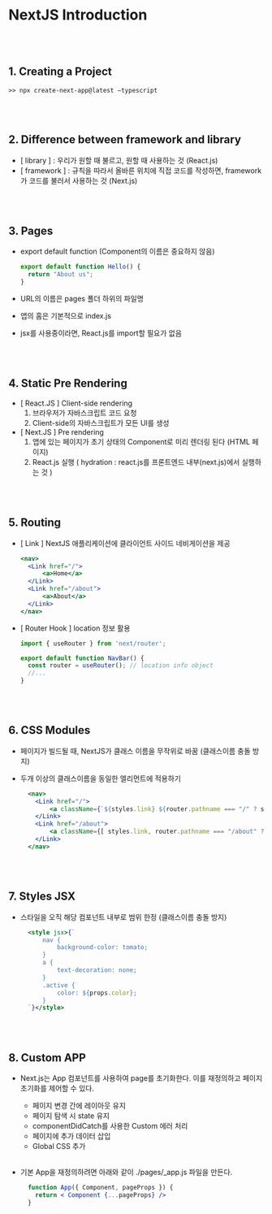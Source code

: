 # NextJS Introduction <br>

<br><br>

## 1. Creating a Project

    >> npx create-next-app@latest —typescript

<br><br>

## 2. Difference between framework and library

- [ library ] : 우리가 원할 때 불르고, 원할 때 사용하는 것 (React.js)
- [ framework ] : 규칙을 따라서 올바른 위치에 직접 코드를 작성하면, framework가 코드를 불러서 사용하는 것 (Next.js)

<br><br>

## 3. Pages

- export default function (Component의 이름은 중요하지 않음)

  ```jsx
  export default function Hello() {
    return "About us";
  }
  ```

- URL의 이름은 pages 폴더 하위의 파일명
- 앱의 홈은 기본적으로 index.js
- jsx를 사용중이라면, React.js를 import할 필요가 없음

<br><br>

## 4. Static Pre Rendering
- [ React.JS ] Client-side rendering    
  1. 브라우저가 자바스크립트 코드 요청
  2. Client-side의 자바스크립트가 모든 UI를 생성
- [ Next.JS ] Pre rendering
  1. 앱에 있는 페이지가 초기 상태의 Component로 미리 렌더링 된다 (HTML 페이지)
  2. React.js 실행 ( hydration : react.js를 프론트엔드 내부(next.js)에서 실행하는 것 )

<br><br>

## 5. Routing
- [ Link ] NextJS 애플리케이션에 클라이언트 사이드 네비게이션을 제공

  ```jsx
  <nav>
    <Link href="/">
        <a>Home</a>
    </Link>
    <Link href="/about">
        <a>About</a>
    </Link>
  </nav>
  ```
- [ Router Hook ] location 정보 활용

  ```jsx
  import { useRouter } from 'next/router';

  export default function NavBar() {
    const router = useRouter(); // location info object
    //...
  }
  ```

<br><br>

## 6. CSS Modules
- 페이지가 빌드될 때, NextJS가 클래스 이름을 무작위로 바꿈 (클래스이름 충돌 방지)
- 두개 이상의 클래스이름을 동일한 엘리먼트에 적용하기

  ```jsx
    <nav>
      <Link href="/">
          <a className={`${styles.link} ${router.pathname === "/" ? styles.active : ""}`}>Home</a>
      </Link>
      <Link href="/about">
          <a className={[ styles.link, router.pathname === "/about" ? styles.active : "", ].join(" ")}>About</a>            
      </Link>
    </nav>
  ```
  
<br><br>

## 7. Styles JSX
- 스타일을 오직 해당 컴포넌트 내부로 범위 한정 (클래스이름 충돌 방지)

  ```jsx
    <style jsx>{`
        nav {
            background-color: tomato;
        }
        a {
            text-decoration: none;
        }
        .active {
            color: ${props.color};
        }
    `}</style>
  ```

<br><br>

## 8. Custom APP
- Next.js는 App 컴포넌트를 사용하여 page를 초기화한다. 이를 재정의하고 페이지 초기화를 제어할 수 있다.
  - 페이지 변경 간에 레이아웃 유지
  - 페이지 탐색 시 state 유지
  - componentDidCatch를 사용한 Custom 에러 처리
  - 페이지에 추가 데이터 삽입
  - Global CSS 추가<br><br>

- 기본 App을 재정의하려면 아래와 같이 ./pages/_app.js 파일을 만든다.

  ```jsx
    function App({ Component, pageProps }) {
      return < Component {...pageProps} />
    }
  ```